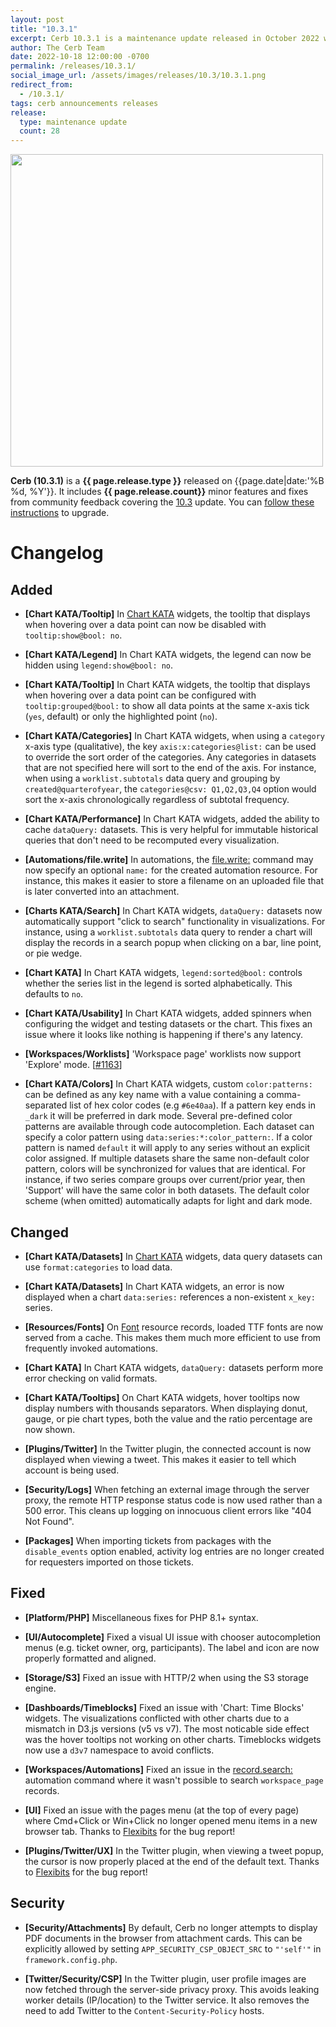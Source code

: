 ```yaml
---
layout: post
title: "10.3.1"
excerpt: Cerb 10.3.1 is a maintenance update released in October 2022 with 28 improvements from community feedback.
author: The Cerb Team
date: 2022-10-18 12:00:00 -0700
permalink: /releases/10.3.1/
social_image_url: /assets/images/releases/10.3/10.3.1.png
redirect_from:
  - /10.3.1/
tags: cerb announcements releases
release:
  type: maintenance update
  count: 28
---
```


<div class="cerb-screenshot">
<img src="{{page.social_image_url}}" class="screenshot" width="500">
</div>

**Cerb (10.3.1)** is a **{{ page.release.type }}** released on {{page.date|date:'%B %d, %Y'}}. It includes **{{ page.release.count}}** minor features and fixes from community feedback covering the [10.3](/releases/10.3/) update.  You can [follow these instructions](/docs/upgrading/) to upgrade.

# Changelog

## Added

* **[Chart KATA/Tooltip]** In [Chart KATA](/docs/dashboards/widgets/chart-kata/) widgets, the tooltip that displays when hovering over a data point can now be disabled with `tooltip:show@bool: no`.

* **[Chart KATA/Legend]** In Chart KATA widgets, the legend can now be hidden using `legend:show@bool: no`.

* **[Chart KATA/Tooltip]** In Chart KATA widgets, the tooltip that displays when hovering over a data point can be configured with `tooltip:grouped@bool:` to show all data points at the same x-axis tick (`yes`, default) or only the highlighted point (`no`).

* **[Chart KATA/Categories]** In Chart KATA widgets, when using a `category` x-axis type (qualitative), the key `axis:x:categories@list:` can be used to override the sort order of the categories. Any categories in datasets that are not specified here will sort to the end of the axis. For instance, when using a `worklist.subtotals` data query and grouping by `created@quarterofyear`, the `categories@csv: Q1,Q2,Q3,Q4` option would sort the x-axis chronologically regardless of subtotal frequency.

* **[Chart KATA/Performance]** In Chart KATA widgets, added the ability to cache `dataQuery:` datasets. This is very helpful for immutable historical queries that don't need to be recomputed every visualization.

* **[Automations/file.write]** In automations, the [file.write:](/docs/automations/commands/file.write/) command may now specify an optional `name:` for the created automation resource. For instance, this makes it easier to store a filename on an uploaded file that is later converted into an attachment.

* **[Charts KATA/Search]** In Chart KATA widgets, `dataQuery:` datasets now automatically support "click to search" functionality in visualizations. For instance, using a `worklist.subtotals` data query to render a chart will display the records in a search popup when clicking on a bar, line point, or pie wedge.

* **[Chart KATA]** In Chart KATA widgets, `legend:sorted@bool:` controls whether the series list in the legend is sorted alphabetically. This defaults to `no`.

* **[Chart KATA/Usability]** In Chart KATA widgets, added spinners when configuring the widget and testing datasets or the chart. This fixes an issue where it looks like nothing is happening if there's any latency.

* **[Workspaces/Worklists]** 'Workspace page' worklists now support 'Explore' mode. [[#1163](https://github.com/jstanden/cerb/issues/1163)]

* **[Chart KATA/Colors]** In Chart KATA widgets, custom `color:patterns:` can be defined as any key name with a value containing a comma-separated list of hex color codes (e.g `#6e40aa`). If a pattern key ends in `_dark` it will be preferred in dark mode. Several pre-defined color patterns are available through code autocompletion. Each dataset can specify a color pattern using `data:series:*:color_pattern:`. If a color pattern is named `default` it will apply to any series without an explicit color assigned. If multiple datasets share the same non-default color pattern, colors will be synchronized for values that are identical. For instance, if two series compare groups over current/prior year, then 'Support' will have the same color in both datasets. The default color scheme (when omitted) automatically adapts for light and dark mode.

## Changed

* **[Chart KATA/Datasets]** In [Chart KATA](/docs/dashboards/widgets/chart-kata/) widgets, data query datasets can use `format:categories` to load data.

* **[Chart KATA/Datasets]** In Chart KATA widgets, an error is now displayed when a chart `data:series:` references a non-existent `x_key:` series.

* **[Resources/Fonts]** On [Font](/docs/resources/#resource-types) resource records, loaded TTF fonts are now served from a cache. This makes them much more efficient to use from frequently invoked automations.

* **[Chart KATA]** In Chart KATA widgets, `dataQuery:` datasets perform more error checking on valid formats.

* **[Chart KATA/Tooltips]** On Chart KATA widgets, hover tooltips now display numbers with thousands separators. When displaying donut, gauge, or pie chart types, both the value and the ratio percentage are now shown.

* **[Plugins/Twitter]** In the Twitter plugin, the connected account is now displayed when viewing a tweet. This makes it easier to tell which account is being used.

* **[Security/Logs]** When fetching an external image through the server proxy, the remote HTTP response status code is now used rather than a 500 error. This cleans up logging on innocuous client errors like "404 Not Found".

* **[Packages]** When importing tickets from packages with the `disable_events` option enabled, activity log entries are no longer created for requesters imported on those tickets.

## Fixed

* **[Platform/PHP]** Miscellaneous fixes for PHP 8.1+ syntax.

* **[UI/Autocomplete]** Fixed a visual UI issue with chooser autocompletion menus (e.g. ticket owner, org, participants). The label and icon are now properly formatted and aligned.

* **[Storage/S3]** Fixed an issue with HTTP/2 when using the S3 storage engine.

* **[Dashboards/Timeblocks]** Fixed an issue with 'Chart: Time Blocks' widgets. The visualizations conflicted with other charts due to a mismatch in D3.js versions (v5 vs v7). The most noticable side effect was the hover tooltips not working on other charts. Timeblocks widgets now use a `d3v7` namespace to avoid conflicts.

* **[Workspaces/Automations]** Fixed an issue in the [record.search:](/docs/automations/commands/record.search/) automation command where it wasn't possible to search `workspace_page` records.

* **[UI]** Fixed an issue with the pages menu (at the top of every page) where Cmd+Click or Win+Click no longer opened menu items in a new browser tab. Thanks to [Flexibits](https://flexibits.com/) for the bug report!

* **[Plugins/Twitter/UX]** In the Twitter plugin, when viewing a tweet popup, the cursor is now properly placed at the end of the default text. Thanks to [Flexibits](https://flexibits.com/) for the bug report!

## Security

* **[Security/Attachments]** By default, Cerb no longer attempts to display PDF documents in the browser from attachment cards. This can be explicitly allowed by setting `APP_SECURITY_CSP_OBJECT_SRC` to `"'self'"` in `framework.config.php`.

* **[Twitter/Security/CSP]** In the Twitter plugin, user profile images are now fetched through the server-side privacy proxy. This avoids leaking worker details (IP/location) to the Twitter service. It also removes the need to add Twitter to the `Content-Security-Policy` hosts.